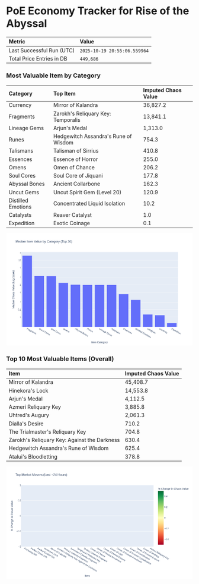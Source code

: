# PoE Economy Tracker for Rise of the Abyssal

<!-- START_MAINTENANCE -->
| Metric | Value |
|:---|:---|
| Last Successful Run (UTC) | `2025-10-19 20:55:06.559964` |
| Total Price Entries in DB | `449,686` |

<!-- END_MAINTENANCE -->

<!-- START_DATAFRAME_DEBUG -->
<!-- END_DATAFRAME_DEBUG -->

<!-- START_CATEGORY_ANALYSIS -->
### Most Valuable Item by Category
| Category | Top Item | Imputed Chaos Value |
| :--- | :--- | :--- |
| Currency | Mirror of Kalandra | 36,827.2 |
| Fragments | Zarokh's Reliquary Key: Temporalis | 13,841.1 |
| Lineage Gems | Arjun's Medal | 1,313.0 |
| Runes | Hedgewitch Assandra's Rune of Wisdom | 754.3 |
| Talismans | Talisman of Sirrius | 410.8 |
| Essences | Essence of Horror | 255.0 |
| Omens | Omen of Chance | 206.2 |
| Soul Cores | Soul Core of Jiquani | 177.8 |
| Abyssal Bones | Ancient Collarbone | 162.3 |
| Uncut Gems | Uncut Spirit Gem (Level 20) | 120.9 |
| Distilled Emotions | Concentrated Liquid Isolation | 10.2 |
| Catalysts | Reaver Catalyst | 1.0 |
| Expedition | Exotic Coinage | 0.1 |


![Category Analysis Chart](charts/category_analysis.png)
<!-- END_ANALYSIS -->

<!-- START_ANALYSIS -->
### Top 10 Most Valuable Items (Overall)
| Item | Imputed Chaos Value |
| :--- | :--- |
| Mirror of Kalandra | 45,408.7 |
| Hinekora's Lock | 14,553.8 |
| Arjun's Medal | 4,112.5 |
| Azmeri Reliquary Key | 3,885.8 |
| Uhtred's Augury | 2,061.3 |
| Dialla's Desire | 710.2 |
| The Trialmaster's Reliquary Key | 704.8 |
| Zarokh's Reliquary Key: Against the Darkness | 630.4 |
| Hedgewitch Assandra's Rune of Wisdom | 625.4 |
| Atalui's Bloodletting | 378.8 |


![Market Movers Chart](charts/market_movers.png)
<!-- END_ANALYSIS -->
